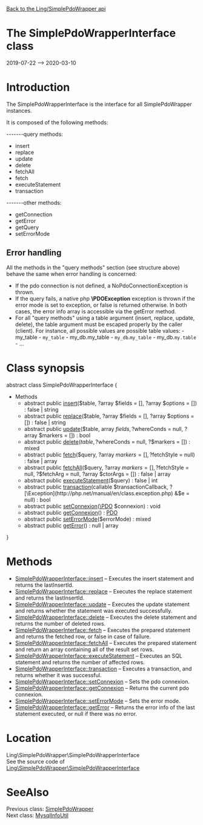 [Back to the Ling/SimplePdoWrapper api](https://github.com/lingtalfi/SimplePdoWrapper/blob/master/doc/api/Ling/SimplePdoWrapper.md)



The SimplePdoWrapperInterface class
================
2019-07-22 --> 2020-03-10






Introduction
============

The SimplePdoWrapperInterface is the interface for all SimplePdoWrapper instances.


It is composed of the following methods:

-------query methods:
- insert
- replace
- update
- delete
- fetchAll
- fetch
- executeStatement
- transaction

-------other methods:
- getConnection
- getError
- getQuery
- setErrorMode




Error handling
-----------------

All the methods in the "query methods" section (see structure above) behave the same when error handling is concerned:

- If the pdo connection is not defined, a NoPdoConnectionException is thrown.
- If the query fails, a native php **\PDOException** exception is thrown if the error mode is set to exception,
     or false is returned otherwise.
     In both cases, the error info array is accessible via the getError method.
- For all "query methods" using a table argument (insert, replace, update, delete), the table argument must be
     escaped properly by the caller (client).
     For instance, all possible values are possible table values:
         - my_table
         - `my_table`
         - my_db.my_table
         - `my_db`.`my_table`
         - my_db.`my.table`
         - ...



Class synopsis
==============


abstract class <span class="pl-k">SimplePdoWrapperInterface</span>  {

- Methods
    - abstract public [insert](https://github.com/lingtalfi/SimplePdoWrapper/blob/master/doc/api/Ling/SimplePdoWrapper/SimplePdoWrapperInterface/insert.md)($table, ?array $fields = [], ?array $options = []) : false | string
    - abstract public [replace](https://github.com/lingtalfi/SimplePdoWrapper/blob/master/doc/api/Ling/SimplePdoWrapper/SimplePdoWrapperInterface/replace.md)($table, ?array $fields = [], ?array $options = []) : false | string
    - abstract public [update](https://github.com/lingtalfi/SimplePdoWrapper/blob/master/doc/api/Ling/SimplePdoWrapper/SimplePdoWrapperInterface/update.md)($table, array $fields, ?$whereConds = null, ?array $markers = []) : bool
    - abstract public [delete](https://github.com/lingtalfi/SimplePdoWrapper/blob/master/doc/api/Ling/SimplePdoWrapper/SimplePdoWrapperInterface/delete.md)($table, ?$whereConds = null, ?$markers = []) : mixed
    - abstract public [fetch](https://github.com/lingtalfi/SimplePdoWrapper/blob/master/doc/api/Ling/SimplePdoWrapper/SimplePdoWrapperInterface/fetch.md)($query, ?array $markers = [], ?$fetchStyle = null) : false | array
    - abstract public [fetchAll](https://github.com/lingtalfi/SimplePdoWrapper/blob/master/doc/api/Ling/SimplePdoWrapper/SimplePdoWrapperInterface/fetchAll.md)($query, ?array $markers = [], ?$fetchStyle = null, ?$fetchArg = null, ?array $ctorArgs = []) : false | array
    - abstract public [executeStatement](https://github.com/lingtalfi/SimplePdoWrapper/blob/master/doc/api/Ling/SimplePdoWrapper/SimplePdoWrapperInterface/executeStatement.md)($query) : false | int
    - abstract public [transaction](https://github.com/lingtalfi/SimplePdoWrapper/blob/master/doc/api/Ling/SimplePdoWrapper/SimplePdoWrapperInterface/transaction.md)(callable $transactionCallback, ?[\Exception](http://php.net/manual/en/class.exception.php) &$e = null) : bool
    - abstract public [setConnexion](https://github.com/lingtalfi/SimplePdoWrapper/blob/master/doc/api/Ling/SimplePdoWrapper/SimplePdoWrapperInterface/setConnexion.md)([\PDO](https://www.php.net/manual/en/class.pdo.php) $connexion) : void
    - abstract public [getConnexion](https://github.com/lingtalfi/SimplePdoWrapper/blob/master/doc/api/Ling/SimplePdoWrapper/SimplePdoWrapperInterface/getConnexion.md)() : [PDO](https://www.php.net/manual/en/class.pdo.php)
    - abstract public [setErrorMode](https://github.com/lingtalfi/SimplePdoWrapper/blob/master/doc/api/Ling/SimplePdoWrapper/SimplePdoWrapperInterface/setErrorMode.md)($errorMode) : mixed
    - abstract public [getError](https://github.com/lingtalfi/SimplePdoWrapper/blob/master/doc/api/Ling/SimplePdoWrapper/SimplePdoWrapperInterface/getError.md)() : null | array

}






Methods
==============

- [SimplePdoWrapperInterface::insert](https://github.com/lingtalfi/SimplePdoWrapper/blob/master/doc/api/Ling/SimplePdoWrapper/SimplePdoWrapperInterface/insert.md) &ndash; Executes the insert statement and returns the lastInsertId.
- [SimplePdoWrapperInterface::replace](https://github.com/lingtalfi/SimplePdoWrapper/blob/master/doc/api/Ling/SimplePdoWrapper/SimplePdoWrapperInterface/replace.md) &ndash; Executes the replace statement and returns the lastInsertId.
- [SimplePdoWrapperInterface::update](https://github.com/lingtalfi/SimplePdoWrapper/blob/master/doc/api/Ling/SimplePdoWrapper/SimplePdoWrapperInterface/update.md) &ndash; Executes the update statement and returns whether the statement was executed successfully.
- [SimplePdoWrapperInterface::delete](https://github.com/lingtalfi/SimplePdoWrapper/blob/master/doc/api/Ling/SimplePdoWrapper/SimplePdoWrapperInterface/delete.md) &ndash; Executes the delete statement and returns the number of deleted rows.
- [SimplePdoWrapperInterface::fetch](https://github.com/lingtalfi/SimplePdoWrapper/blob/master/doc/api/Ling/SimplePdoWrapper/SimplePdoWrapperInterface/fetch.md) &ndash; Executes the prepared statement and returns the fetched row, or false in case of failure.
- [SimplePdoWrapperInterface::fetchAll](https://github.com/lingtalfi/SimplePdoWrapper/blob/master/doc/api/Ling/SimplePdoWrapper/SimplePdoWrapperInterface/fetchAll.md) &ndash; Executes the prepared statement and return an array containing all of the result set rows.
- [SimplePdoWrapperInterface::executeStatement](https://github.com/lingtalfi/SimplePdoWrapper/blob/master/doc/api/Ling/SimplePdoWrapper/SimplePdoWrapperInterface/executeStatement.md) &ndash; Executes an SQL statement and returns the number of affected rows.
- [SimplePdoWrapperInterface::transaction](https://github.com/lingtalfi/SimplePdoWrapper/blob/master/doc/api/Ling/SimplePdoWrapper/SimplePdoWrapperInterface/transaction.md) &ndash; Executes a transaction, and returns whether it was successful.
- [SimplePdoWrapperInterface::setConnexion](https://github.com/lingtalfi/SimplePdoWrapper/blob/master/doc/api/Ling/SimplePdoWrapper/SimplePdoWrapperInterface/setConnexion.md) &ndash; Sets the pdo connexion.
- [SimplePdoWrapperInterface::getConnexion](https://github.com/lingtalfi/SimplePdoWrapper/blob/master/doc/api/Ling/SimplePdoWrapper/SimplePdoWrapperInterface/getConnexion.md) &ndash; Returns the current pdo connexion.
- [SimplePdoWrapperInterface::setErrorMode](https://github.com/lingtalfi/SimplePdoWrapper/blob/master/doc/api/Ling/SimplePdoWrapper/SimplePdoWrapperInterface/setErrorMode.md) &ndash; Sets the error mode.
- [SimplePdoWrapperInterface::getError](https://github.com/lingtalfi/SimplePdoWrapper/blob/master/doc/api/Ling/SimplePdoWrapper/SimplePdoWrapperInterface/getError.md) &ndash; Returns the error info of the last statement executed, or null if there was no error.





Location
=============
Ling\SimplePdoWrapper\SimplePdoWrapperInterface<br>
See the source code of [Ling\SimplePdoWrapper\SimplePdoWrapperInterface](https://github.com/lingtalfi/SimplePdoWrapper/blob/master/SimplePdoWrapperInterface.php)



SeeAlso
==============
Previous class: [SimplePdoWrapper](https://github.com/lingtalfi/SimplePdoWrapper/blob/master/doc/api/Ling/SimplePdoWrapper/SimplePdoWrapper.md)<br>Next class: [MysqlInfoUtil](https://github.com/lingtalfi/SimplePdoWrapper/blob/master/doc/api/Ling/SimplePdoWrapper/Util/MysqlInfoUtil.md)<br>
